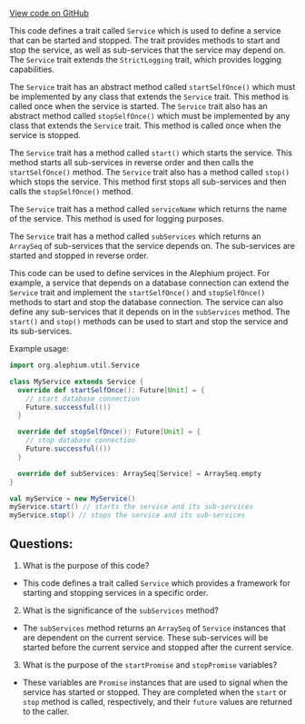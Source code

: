 [View code on GitHub](https://github.com/alephium/alephium/util/src/main/scala/org/alephium/util/Service.scala)

This code defines a trait called `Service` which is used to define a service that can be started and stopped. The trait provides methods to start and stop the service, as well as sub-services that the service may depend on. The `Service` trait extends the `StrictLogging` trait, which provides logging capabilities.

The `Service` trait has an abstract method called `startSelfOnce()` which must be implemented by any class that extends the `Service` trait. This method is called once when the service is started. The `Service` trait also has an abstract method called `stopSelfOnce()` which must be implemented by any class that extends the `Service` trait. This method is called once when the service is stopped.

The `Service` trait has a method called `start()` which starts the service. This method starts all sub-services in reverse order and then calls the `startSelfOnce()` method. The `Service` trait also has a method called `stop()` which stops the service. This method first stops all sub-services and then calls the `stopSelfOnce()` method.

The `Service` trait has a method called `serviceName` which returns the name of the service. This method is used for logging purposes.

The `Service` trait has a method called `subServices` which returns an `ArraySeq` of sub-services that the service depends on. The sub-services are started and stopped in reverse order.

This code can be used to define services in the Alephium project. For example, a service that depends on a database connection can extend the `Service` trait and implement the `startSelfOnce()` and `stopSelfOnce()` methods to start and stop the database connection. The service can also define any sub-services that it depends on in the `subServices` method. The `start()` and `stop()` methods can be used to start and stop the service and its sub-services. 

Example usage:

```scala
import org.alephium.util.Service

class MyService extends Service {
  override def startSelfOnce(): Future[Unit] = {
    // start database connection
    Future.successful(())
  }

  override def stopSelfOnce(): Future[Unit] = {
    // stop database connection
    Future.successful(())
  }

  override def subServices: ArraySeq[Service] = ArraySeq.empty
}

val myService = new MyService()
myService.start() // starts the service and its sub-services
myService.stop() // stops the service and its sub-services
```
## Questions: 
 1. What is the purpose of this code?
- This code defines a trait called `Service` which provides a framework for starting and stopping services in a specific order.

2. What is the significance of the `subServices` method?
- The `subServices` method returns an `ArraySeq` of `Service` instances that are dependent on the current service. These sub-services will be started before the current service and stopped after the current service.

3. What is the purpose of the `startPromise` and `stopPromise` variables?
- These variables are `Promise` instances that are used to signal when the service has started or stopped. They are completed when the `start` or `stop` method is called, respectively, and their `future` values are returned to the caller.